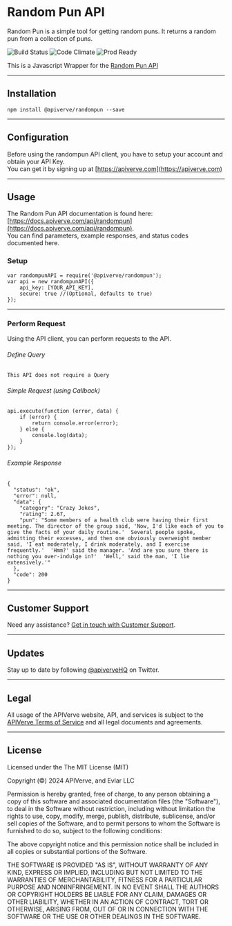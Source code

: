 Random Pun API
============

Random Pun is a simple tool for getting random puns. It returns a random pun from a collection of puns.

![Build Status](https://img.shields.io/badge/build-passing-green)
![Code Climate](https://img.shields.io/badge/maintainability-B-purple)
![Prod Ready](https://img.shields.io/badge/production-ready-blue)

This is a Javascript Wrapper for the [Random Pun API](https://apiverve.com/marketplace/api/randompun)

---

## Installation
	npm install @apiverve/randompun --save

---

## Configuration

Before using the randompun API client, you have to setup your account and obtain your API Key.  
You can get it by signing up at [https://apiverve.com](https://apiverve.com)

---

## Usage

The Random Pun API documentation is found here: [https://docs.apiverve.com/api/randompun](https://docs.apiverve.com/api/randompun).  
You can find parameters, example responses, and status codes documented here.

### Setup

```
var randompunAPI = require('@apiverve/randompun');
var api = new randompunAPI({
    api_key: [YOUR_API_KEY],
    secure: true //(Optional, defaults to true)
});
```

---


### Perform Request
Using the API client, you can perform requests to the API.

###### Define Query

```
This API does not require a Query
```

###### Simple Request (using Callback)

```
api.execute(function (error, data) {
    if (error) {
        return console.error(error);
    } else {
        console.log(data);
    }
});
```

###### Example Response

```
{
  "status": "ok",
  "error": null,
  "data": {
    "category": "Crazy Jokes",
    "rating": 2.67,
    "pun": "Some members of a health club were having their first meeting. The director of the group said, 'Now, I'd like each of you to give the facts of your daily routine.'  Several people spoke, admitting their excesses, and then one obviously overweight member said, 'I eat moderately, I drink moderately, and I exercise frequently.'  'Hmm?' said the manager. 'And are you sure there is nothing you over-indulge in?'  'Well,' said the man, 'I lie extensively.'"
  },
  "code": 200
}
```

---

## Customer Support

Need any assistance? [Get in touch with Customer Support](https://apiverve.com/contact).

---

## Updates
Stay up to date by following [@apiverveHQ](https://twitter.com/apiverveHQ) on Twitter.

---

## Legal

All usage of the APIVerve website, API, and services is subject to the [APIVerve Terms of Service](https://apiverve.com/terms) and all legal documents and agreements.

---

## License
Licensed under the The MIT License (MIT)

Copyright (&copy;) 2024 APIVerve, and Evlar LLC

Permission is hereby granted, free of charge, to any person obtaining a copy of this software and associated documentation files (the "Software"), to deal in the Software without restriction, including without limitation the rights to use, copy, modify, merge, publish, distribute, sublicense, and/or sell copies of the Software, and to permit persons to whom the Software is furnished to do so, subject to the following conditions:

The above copyright notice and this permission notice shall be included in all copies or substantial portions of the Software.

THE SOFTWARE IS PROVIDED "AS IS", WITHOUT WARRANTY OF ANY KIND, EXPRESS OR IMPLIED, INCLUDING BUT NOT LIMITED TO THE WARRANTIES OF MERCHANTABILITY, FITNESS FOR A PARTICULAR PURPOSE AND NONINFRINGEMENT. IN NO EVENT SHALL THE AUTHORS OR COPYRIGHT HOLDERS BE LIABLE FOR ANY CLAIM, DAMAGES OR OTHER LIABILITY, WHETHER IN AN ACTION OF CONTRACT, TORT OR OTHERWISE, ARISING FROM, OUT OF OR IN CONNECTION WITH THE SOFTWARE OR THE USE OR OTHER DEALINGS IN THE SOFTWARE.
